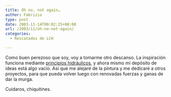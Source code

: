 ```yaml
---
title: Oh no, not again…
author: Fabrizio
type: post
date: 2003-11-14T00:02:25+00:00
url: /2003/11/oh-no-not-again/
categories:
  - Rescatados de LCH

---
```

Como buen perezoso que soy, voy a tomarme otro descanso. La inspiración funciona mediante <a href="http://www.sc.ehu.es/sbweb/fisica/fluidos/dinamica/vasos/vasos.htm" target="_blank">principios hidráulicos</a>, y ahora mismo mi depósito de ideas está algo vacío. Así que me alejaré de la pintura y me dedicaré a otros proyectos, para que pueda volver luego con renovadas fuerzas y ganas de dar la murga. 

Cuidaros, chiquitines.